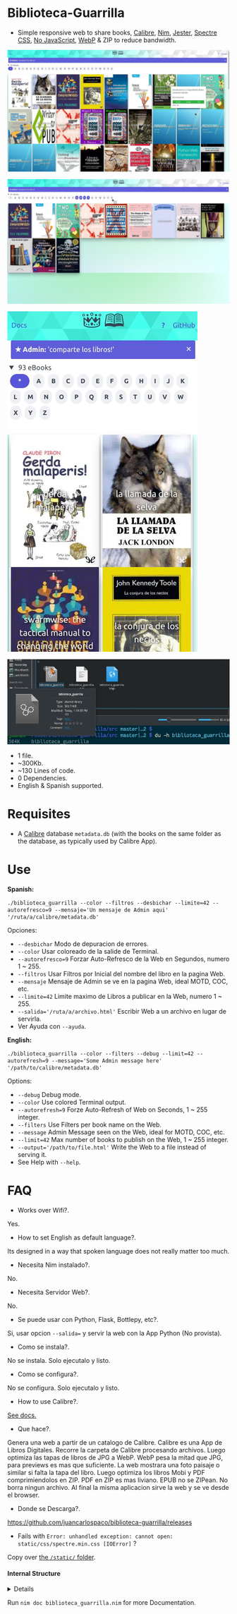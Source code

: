 # Biblioteca-Guarrilla

- Simple responsive web to share books, [Calibre](https://calibre-ebook.com), [Nim](https://nim-lang.org), [Jester](https://github.com/dom96/jester#jester), [Spectre CSS](https://picturepan2.github.io/spectre/getting-started.html), [No JavaScript](http://tonsky.me/blog/disenchantment), [WebP](https://developers.google.com/speed/webp) &amp; ZIP to reduce bandwidth.


![Biblioteca-Guarrilla](https://raw.githubusercontent.com/juancarlospaco/biblioteca-guarrilla/master/temp.jpg "Biblioteca-Guarrilla")


![Biblioteca-Guarrilla](https://raw.githubusercontent.com/juancarlospaco/biblioteca-guarrilla/master/temp1.jpg "Biblioteca-Guarrilla")


![Biblioteca-Guarrilla](https://raw.githubusercontent.com/juancarlospaco/biblioteca-guarrilla/master/temp2.jpg "Mobile Responsive")


![Biblioteca-Guarrilla](https://raw.githubusercontent.com/juancarlospaco/biblioteca-guarrilla/master/temp4.jpg "300Kb file size")


- 1 file.
- ~300Kb.
- ~130 Lines of code.
- 0 Dependencies.
- English & Spanish supported.


# Requisites

- A [Calibre](https://calibre-ebook.com) database `metadata.db` (with the books on the same folder as the database, as typically used by Calibre App).


# Use

**Spanish:**

```
./biblioteca_guarrilla --color --filtros --desbichar --limite=42 --autorefresco=9 --mensaje='Un mensaje de Admin aqui' '/ruta/a/calibre/metadata.db'
```

Opciones:

- `--desbichar` Modo de depuracion de errores.
- `--color` Usar coloreado de la salide de Terminal.
- `--autorefresco=9` Forzar Auto-Refresco de la Web en Segundos, numero 1 ~ 255.
- `--filtros` Usar Filtros por Inicial del nombre del libro en la pagina Web.
- `--mensaje` Mensaje de Admin se ve en la pagina Web, ideal MOTD, COC, etc.
- `--limite=42` Limite maximo de Libros a publicar en la Web, numero 1 ~ 255.
- `--salida='/ruta/a/archivo.html'` Escribir Web a un archivo en lugar de servirla.
- Ver Ayuda con `--ayuda`.

**English:**

```
./biblioteca_guarrilla --color --filters --debug --limit=42 --autorefresh=9 --message='Some Admin message here' '/path/to/calibre/metadata.db'
```

Options:

- `--debug` Debug mode.
- `--color` Use colored Terminal output.
- `--autorefresh=9` Forze Auto-Refresh of Web on Seconds, 1 ~ 255 integer.
- `--filters` Use Filters per book name on the Web.
- `--message` Admin Message seen on the Web, ideal for MOTD, COC, etc.
- `--limit=42` Max number of books to publish on the Web, 1 ~ 255 integer.
- `--output='/path/to/file.html'` Write the Web to a file instead of serving it.
- See Help with `--help`.


# FAQ

- Works over Wifi?.

Yes.

- How to set English as default language?.

Its designed in a way that spoken language does not really matter too much.

- Necesita Nim instalado?.

No.

- Necesita Servidor Web?.

No.

- Se puede usar con Python, Flask, Bottlepy, etc?.

Si, usar opcion `--salida=` y servir la web con la App Python (No provista).

- Como se instala?.

No se instala. Solo ejecutalo y listo.

- Como se configura?.

No se configura. Solo ejecutalo y listo.

- How to use Calibre?.

[See docs.](https://calibre-ebook.com/help)

- Que hace?.

Genera una web a partir de un catalogo de Calibre.
Calibre es una App de Libros Digitales.
Recorre la carpeta de Calibre procesando archivos.
Luego optimiza las tapas de libros de JPG a WebP.
WebP pesa la mitad que JPG, para previews es mas que suficiente.
La web mostrara una foto paisaje o similar si falta la tapa del libro.
Luego optimiza los libros Mobi y PDF comprimiendolos en ZIP.
PDF en ZIP es mas liviano. EPUB no se ZIPean. No borra ningun archivo.
Al final la misma aplicacion sirve la web y se ve desde el browser.

- Donde se Descarga?.

https://github.com/juancarlospaco/biblioteca-guarrilla/releases

- Fails with `Error: unhandled exception: cannot open: static/css/spectre.min.css [IOError]` ?

Copy over [the `/static/` folder](https://github.com/juancarlospaco/biblioteca-guarrilla/tree/master/src/static/css).


#### Internal Structure

<details>

![Biblioteca-Guarrilla](https://raw.githubusercontent.com/juancarlospaco/biblioteca-guarrilla/master/dot.jpg "GraphViz Plot for Developers")

</details>


Run `nim doc biblioteca_guarrilla.nim` for more Documentation.
